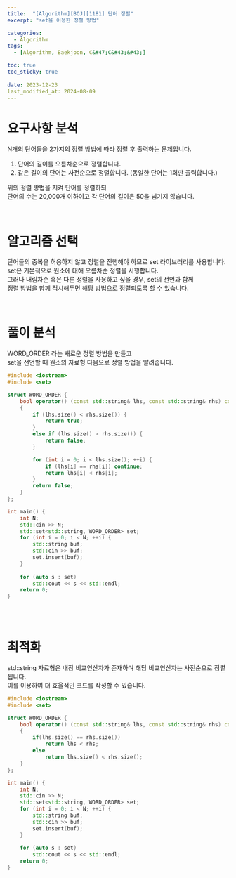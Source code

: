 ```yaml
---
title:  "[Algorithm][BOJ][1181] 단어 정렬"
excerpt: "set을 이용한 정렬 방법"

categories:
  - Algorithm
tags:
  - [Algorithm, Baekjoon, C&#47;C&#43;&#43;]

toc: true
toc_sticky: true
 
date: 2023-12-23
last_modified_at: 2024-08-09
---
```


# 요구사항 분석
N개의 단어들을 2가지의 정렬 방법에 따라 정렬 후 출력하는 문제입니다.  
1. 단어의 길이를 오름차순으로 정렬합니다.
2. 같은 길이의 단어는 사전순으로 정렬합니다. (동일한 단어는 1회만 출력합니다.)<br/>

위의 정렬 방법을 지켜 단어를 정렬하되<br/>
단어의 수는 20,000개 이하이고 각 단어의 길이은 50을 넘기지 않습니다.

<br/>

# 알고리즘 선택
단어들의 중복을 허용하지 않고 정렬을 진행해야 하므로 set 라이브러리를 사용합니다.<br/>
set은 기본적으로 원소에 대해 오름차순 정렬을 시행합니다.<br/>
그러나 내림차순 혹은 다른 정렬을 사용하고 싶을 경우, set의 선언과 함께<br/>
정렬 방법을 함께 적시해두면 해당 방법으로 정렬되도록 할 수 있습니다.

<br/>

# 풀이 분석
WORD_ORDER 라는 새로운 정렬 방법을 만들고<br/>
set을 선언할 때 원소의 자료형 다음으로 정렬 방법을 알려줍니다.
```c++
#include <iostream>
#include <set>

struct WORD_ORDER {
	bool operator() (const std::string& lhs, const std::string& rhs) const
	{
		if (lhs.size() < rhs.size()) {
			return true;
		}
		else if (lhs.size() > rhs.size()) {
			return false;
		}

		for (int i = 0; i < lhs.size(); ++i) {
			if (lhs[i] == rhs[i]) continue;
			return lhs[i] < rhs[i];
		}
		return false;
	}
};

int main() {
	int N;
	std::cin >> N;
	std::set<std::string, WORD_ORDER> set;
	for (int i = 0; i < N; ++i) {
		std::string buf;
		std::cin >> buf;
		set.insert(buf);
	}
	
	for (auto s : set)
		std::cout << s << std::endl;
	return 0;
}   
   
```

<br/>

# 최적화
std::string 자료형은 내장 비교연산자가 존재하며 해당 비교연산자는 사전순으로 정렬됩니다.<br/>
이를 이용하여 더 효율적인 코드를 작성할 수 있습니다.
```c++
#include <iostream>
#include <set>

struct WORD_ORDER {
	bool operator() (const std::string& lhs, const std::string& rhs) const
	{
		if(lhs.size() == rhs.size())
			return lhs < rhs;
		else
			return lhs.size() < rhs.size();
	}
};

int main() {
	int N;
	std::cin >> N;
	std::set<std::string, WORD_ORDER> set;
	for (int i = 0; i < N; ++i) {
		std::string buf;
		std::cin >> buf;
		set.insert(buf);
	}
	
	for (auto s : set)
		std::cout << s << std::endl;
	return 0;
}   
   
```

<br/>